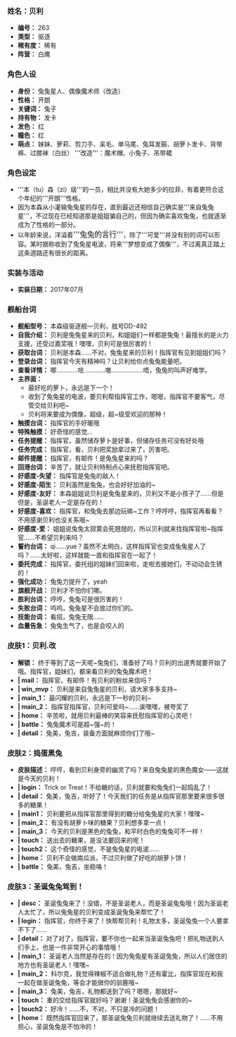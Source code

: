 ### 姓名：贝利
* **编号：** 263
* **类型：** 驱逐
* **稀有度：** 稀有
* **阵营：** 白鹰


### 角色人设
* **身份：** 兔兔星人、偶像魔术师（改造）
* **性格：** 开朗
* **关键词：** 兔子
* **持有物：** 发卡
* **发色：** 红
* **瞳色：** 红
* **萌点：** 妹妹、萝莉、剪刀手、呆毛、单马尾、兔耳发箍、胡萝卜发卡、背带裤、过膝袜（白丝）
'''改造'''：魔术帽、小兔子、吊带裙


### 角色设定
* '''本（tu）森（zi）级'''的一员，相比并没有大她多少的拉菲，有着更符合这个年纪的'''开朗'''性格。
* 因为本森从小灌输兔兔星的存在，直到最近还相信自己确实是'''来自兔兔星'''，不过现在已经知道那是姐姐骗自己的，但因为确实喜欢兔兔，也就逐渐成为了性格的一部分。
* 以年龄来说，洋溢着<big>'''兔兔的言行'''</big>，除了'''可爱'''并没有别的词可以形容。某时据称收到了兔兔星电波，将来'''梦想变成了偶像'''，不过离真正踏上这条道路还有很长的距离。


### 实装与活动
* **实装日期：** 2017年07月


### 舰船台词
* **舰船型号：** 本森级驱逐舰—贝利，舷号DD-492
* **自我介绍：** 贝利是兔兔星来的贝利，和姐姐们一样都是兔兔！最擅长的是火力支援，还受过嘉奖哦！嘿嘿，贝利可是很厉害的！
* **获取台词：** 贝利是本森……不对，兔兔星来的贝利！指挥官有见到姐姐们吗？
* **登录台词：** 指挥官今天有精神吗？让贝利给你点兔兔能量吧。
* **查看详情：** 唧…………吱…………嗷………………唔，兔兔的叫声好难学。
* **主界面：**
  * 最好吃的萝卜，永远是下一个！
  * 收到了兔兔星的电波，要贝利帮指挥官工作，嗯嗯，指挥官不要客气，尽管交给贝利吧~
  * 贝利将来要成为偶像，超级，超~级受欢迎的那种！
* **触摸台词：** 指挥官的手好暖哦
* **特殊触摸：** 好奇怪的感觉…
* **任务提醒：** 指挥官，虽然储存萝卜是好事，但储存任务可没有好处哦
* **任务完成：** 指挥官，看，贝利把奖励拿过来了，厉害吧。
* **邮件提醒：** 指挥官，有邮件！是兔兔星来的吗？
* **回港台词：** 辛苦了，就让贝利特制点心来抚慰指挥官吧。
* **好感度-失望：** 指挥官是兔兔的敌人！
* **好感度-陌生：** 贝利虽然是兔兔，也会好好加油的~
* **好感度-友好：** 本森姐姐说贝利是兔兔星来的，贝利又不是小孩子了……但是但是，圣诞老人一定是存在的！
* **好感度-喜欢：** 指挥官，和兔兔去那边玩嘛~工作？哼哼哼，指挥官再看看？不用感谢贝利也没关系哦~
* **好感度-爱：** 姐姐说兔兔太寂寞会死翘翘的，所以贝利就来找指挥官啦~指挥官……不希望贝利来吗？
* **誓约台词：** qi……yue？虽然不太明白，这样指挥官也变成兔兔星人了吗？……太好啦，这样就能一直和指挥官在一起了！
* **委托完成：** 指挥官，委托组的姐妹们回来啦，走啦去接她们，不动动会生锈的！
* **强化成功：** 兔兔力提升了，yeah
* **旗舰开战：** 贝利才不怕你们哪。
* **胜利台词：** 哼哼，兔兔可是很厉害的！
* **失败台词：** 呜呜，兔兔星不会放过你们的。
* **技能台词：** 看招，兔兔无限……
* **血量告急：** 兔兔生气了，也是会咬人的


### 皮肤1：贝利.改
* **解锁：** 终于等到了这一天呢~兔兔们，准备好了吗？贝利的出道秀就要开始了哦。指挥官，姐妹们，都来看贝利的兔兔魔术吧！
* **| mail：** 指挥官，有邮件！有贝利的粉丝来信吗？
* **| win_mvp：** 贝利是来自兔兔星的贝利，请大家多多支持~
* **| main_1：** 最闪耀的贝利，永远是下一秒的贝利~
* **| main_2：** 指挥官指挥官，贝利可爱吗~……诶嘿嘿，被夸奖了
* **| home：** 辛苦啦，就用贝利最棒的笑容来抚慰指挥官的心灵吧！
* **| battle：** 兔兔魔术可是超~强~的！
* **| detail：** 兔美，兔吉，装备方面就麻烦你们了哦~


### 皮肤2：捣蛋黑兔
* **皮肤描述：** 哼哼，看到贝利身旁的幽灵了吗？来自兔兔星的黑色魔女——这就是今天的贝利！
* **| login：** Trick or Treat！不给糖的话，贝利就要和兔兔们一起捣乱了！
* **| detail：** 兔美，兔吉，听好了！今天我们的任务是从指挥官那里要来很多很多的糖果！
* **| main1：** 贝利要把从指挥官那里得到的糖分给兔兔星的大家！嘿嘿~
* **| main_2：** 有没有胡萝卜味的糖果？贝利想多拿一点！
* **| main_3：** 今天的贝利是黑色的兔兔，和平时白色的兔兔可不一样！
* **| touch：** 送出去的糖果，是没法要回来的呢！
* **| touch2：** 这个奇怪的感觉，不是兔兔星的电波……
* **| home：** 贝利不会做南瓜派，不过贝利做了好吃的胡萝卜饼！
* **| battle：** 兔美，兔吉，坐稳咯！


### 皮肤3：圣诞兔兔驾到！
* **| desc：** 圣诞兔兔来了！没错，不是圣诞老人，而是圣诞兔兔哦！因为圣诞老人太忙了，所以兔兔星的贝利变成圣诞兔兔来帮忙了！
* **| login：** 指挥官，你终于来了！快帮帮贝利！礼物太多，圣诞兔兔一个人要拿不下了……
* **| detail：** 对了对了，指挥官，要不你也一起来当圣诞兔兔吧！把礼物送到人们手上，也是一件非常开心的事情哦！
* **| main_1：** 圣诞老人当然是存在的！因为兔兔星有圣诞兔兔，所以人们居住的地方也有圣诞老人！嘿嘿~
* **| main_2：** 科尔克，我觉得辣椒不适合做礼物？还有霍比，指挥官现在和我一起在做圣诞兔兔，等会才能做你的驯鹿哦~
* **| main_3：** 兔美，兔吉，礼物都送到了吗？嗯嗯，那就好~
* **| touch：** 重的交给指挥官就好吗？谢谢！圣诞兔兔会感谢你的~
* **| touch2：** 好冷！……不，不对，不只是冷的问题！
* **| home：** 既然指挥官回来了，那圣诞兔兔贝利就继续去送礼物了！……不用担心，圣诞兔兔是不怕冷的！

